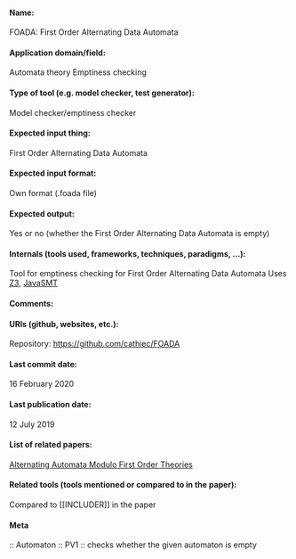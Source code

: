#### Name:
FOADA: First Order Alternating Data Automata

#### Application domain/field:
Automata theory
Emptiness checking

#### Type of tool (e.g. model checker, test generator):
Model checker/emptiness checker

#### Expected input thing:
First Order Alternating Data Automata

#### Expected input format:
Own format (.foada file)

#### Expected output:
Yes or no (whether the First Order Alternating Data Automata is empty)

#### Internals (tools used, frameworks, techniques, paradigms, ...):
Tool for emptiness checking for First Order Alternating Data Automata
Uses [Z3](Tools/Solvers/SMT/Z3.md), [JavaSMT](Tools/Libraries/JavaSMT.md)

#### Comments:

#### URIs (github, websites, etc.):
Repository: https://github.com/cathiec/FOADA

#### Last commit date:
16 February 2020

#### Last publication date:
12 July 2019

#### List of related papers:
[Alternating Automata Modulo First Order Theories](https://doi.org/10.1007/978-3-030-25543-5_3)

#### Related tools (tools mentioned or compared to in the paper):
Compared to [[INCLUDER]] in the paper

#### Meta
:: Automaton
:: PV1           :: checks whether the given automaton is empty